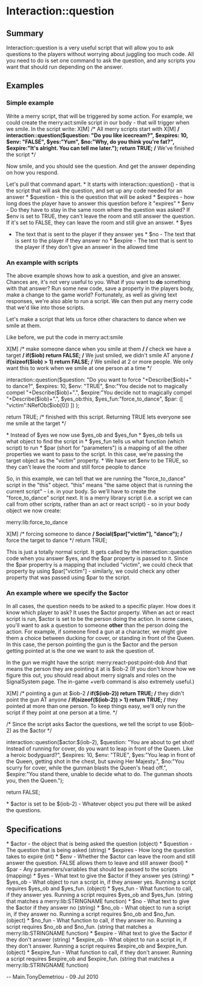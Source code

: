 # Interaction::question

## Summary

Interaction::question is a very useful script that will allow you to ask
questions to the players without worrying about juggling too much code.
All you need to do is set one command to ask the question, and any
scripts you want that should run depending on the answer.

## Examples

### Simple example

Write a merry script, that will be triggered by some action. For
example, we could create the merry:act:smile script in our body - that
will trigger when we smile. In the script write: X\[M\] /\* All merry
scripts start with X\[M\] **/ interaction::question(\$question: \"Do you
like icecream?\", \$expires: 10, \$env: \"FALSE\", \$yes:\"Yum\",
\$no:\"Why, do you think you\'re fat?\", \$expire:\"It\'s alright. You
can tell me later.\"); return TRUE; /** We\'ve finished the script \*/

Now smile, and you should see the question. And get the answer depending
on how you respond.

Let\'s pull that command apart. \* It starts with
interaction::question() - that is the script that will ask the question,
and set up any code needed for an answer \* \$question - this is the
question that will be asked \* \$expires - how long does the player have
to answer this question before it \"expires\" \* \$env - Do they have to
stay in the same room where the question was asked? If \$env is set to
TRUE, they can\'t leave the room and still answer the question. If it\'s
set to FALSE, they can leave the room and still give an answer. \* \$yes
- The text that is sent to the player if they answer yes \* \$no - The
text that is sent to the player if they answer no \* \$expire - The text
that is sent to the player if they don\'t give an answer in the allowed
time

### An example with scripts

The above example shows how to ask a question, and give an answer.
Chances are, it\'s not very useful to you. What if you want to **do**
something with that answer? Run some new code, save a property in the
players body, make a change to the game world? Fortunately, as well as
giving text responses, we\'re also able to run a script. We can then put
any merry code that we\'d like into those scripts.

Let\'s make a script that lets us force other characters to dance when
we smile at them.

Like before, we put the code in merry:act:smile

X\[M\] /\* make someone dance when you smile at them **/ /** check we
have a target **/ if(\$iob) return FALSE; /** We just smiled, we didn\'t
smile AT anyone **/ if(sizeof(\$iob) \> 1) return FALSE; /** We smiled
at 2 or more people. We only want this to work when we smile at one
person at a time \*/

interaction::question(\$question: \"Do you want to force
\"+Describe(\$iob)+\" to dance?\", \$expires: 10, \$env: \"TRUE\",
\$no:\"You decide not to magically compel \"+Describe(\$iob)+\".\",
\$expire:\"You decide not to magically compel \"+Describe(\$iob)+\".\",
\$yes_ob:this, \$yes_fun:\"force_to_dance\", \$par: (\[
\"victim\":NRefOb(\$iob\[0\]) \]) );

return TRUE; /\* finished with this script. Returning TRUE lets everyone
see me smile at the target \*/

\* Instead of \$yes we now use \$yes_ob and \$yes_fun \* \$yes_ob tells
us what object to find the script in \* \$yes_fun tells us what function
(which script) to run \* \$par (short for \"parameters\") is a mapping
of all the other properties we want to pass to the script. In this case,
we\'re passing the target object as the \"victim\" property. \* We have
set \$env to be TRUE, so they can\'t leave the room and still force
people to dance

So, in this example, we can tell that we are running the
\"force_to_dance\" script in the \"this\" object. \"this\" means \"the
same object that is running the current script\" - i.e. in your body. So
we\'ll have to create the \"force_to_dance\" script next. It is a merry
library script (i.e. a script we can call from other scripts, rather
than an act or react script) - so in your body object we now create:

merry:lib:force_to_dance

X\[M\] /\* forcing someone to dance **/ Social(\$par\[\"victim\"\],
\"dance\"); /** force the target to dance \*/ return TRUE;

This is just a totally normal script. It gets called by the
interaction::question code when you answer \$yes, and the \$par property
is passed to it. Since the \$par propertry is a mapping that included
\"victim\", we could check that property by using \$par\[\"victim\"\] -
similarly, we could check any other property that was passed using \$par
to the script.

### An example where we specify the \$actor

In all cases, the question needs to be asked to a specific player. How
does it know which player to ask? It uses the \$actor property. When an
act or react script is run, \$actor is set to be the person doing the
action. In some cases, you\'ll want to ask a question to someone
**other** than the person doing the action. For example, if someone
fired a gun at a character, we might give them a choice between ducking
for cover, or standing in front of the Queen. In this case, the person
pointing the gun is the \$actor and the person getting pointed at is the
one we want to ask the question of.

In the gun we might have the script: merry:react-post:point-dob And that
means the person they are pointing it at is \$iob-2 (If you don\'t know
how we figure this out, you should read about merry signals and roles on
the SignalSystem page. The in-game +verb command is also extremely
useful.)

X\[M\] /\* pointing a gun at \$iob-2 **/ if(\$(iob-2)) return TRUE; /**
they didn\'t point the gun AT anyone **/ if(sizeof(\$(iob-2)) \> 1)
return TRUE; /** they pointed at more than one person. To keep things
easy, we\'ll only run the script if they point at one person at a time.
\*/

/\* Since the script asks \$actor the questions, we tell the script to
use \$(iob-2) as the \$actor \*/

interaction::question(\$actor:\$(iob-2), \$question: \"You are about to
get shot! Instead of running for cover, do you want to leap in front of
the Queen. Like a heroic bodyguard?\", \$expires: 10, \$env: \"TRUE\",
\$yes:\"You leap in front of the Queen, getting shot in the chest, but
saving Her Majesty.\", \$no:\"You scurry for cover, while the gunman
blasts the Queen\'s head off.\", \$expire:\"You stand there, unable to
decide what to do. The gunman shoots you, then the Queen.\");

return FALSE;

\* \$actor is set to be \$(iob-2) - Whatever object you put there will
be asked the questions.

## Specifications

\* \$actor - the object that is being asked the question (object) \*
\$question - The question that is being asked (string) \* \$expires -
How long the question takes to expire (int) \* \$env - Whether the
\$actor can leave the room and still answer the question. FALSE allows
them to leave and still answer (bool) \* \$par - Any
parameters/variables that should be passed to the scripts (mapping) \*
\$yes - What text to give the \$actor if they answer yes (string) \*
\$yes_ob - What object to run a script in, if they answer yes. Running a
script requires \$yes_ob and \$yes_fun. (object) \* \$yes_fun - What
function to call, if they answer yes. Running a script requires \$yes_ob
and \$yes_fun. (string that matches a merry:lib:STRINGNAME function) \*
\$no - What text to give the \$actor if they answer no (string) \*
\$no_ob - What object to run a script in, if they answer no. Running a
script requires \$no_ob and \$no_fun. (object) \* \$no_fun - What
function to call, if they answer no. Running a script requires \$no_ob
and \$no_fun. (string that matches a merry:lib:STRINGNAME function) \*
\$expire - What text to give the \$actor if they don\'t answer (string)
\* \$expire_ob - What object to run a script in, if they don\'t answer.
Running a script requires \$expire_ob and \$expire_fun. (object) \*
\$expire_fun - What function to call, if they don\'t answer. Running a
script requires \$expire_ob and \$expire_fun. (string that matches a
merry:lib:STRINGNAME function)

\-- Main.TonyDemetriou - 09 Jul 2010
